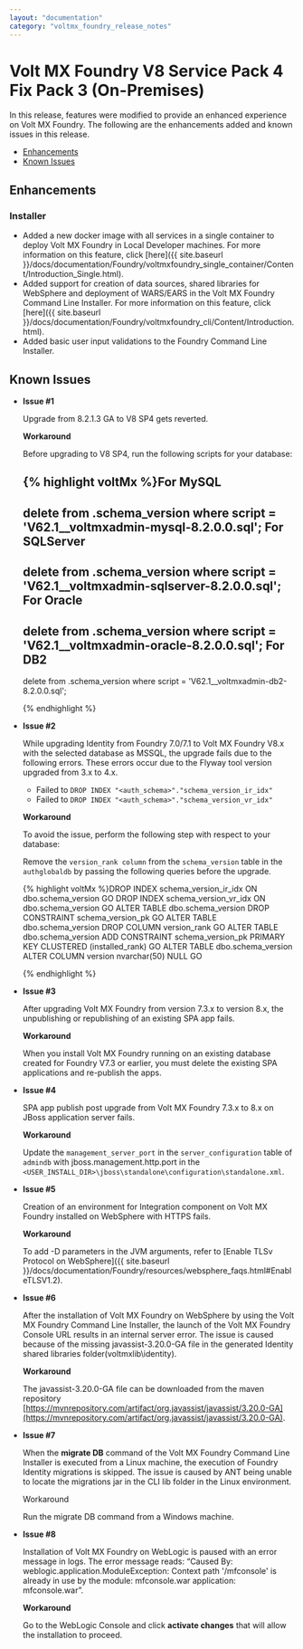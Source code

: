 ```yaml
---
layout: "documentation"
category: "voltmx_foundry_release_notes"
---
```

                           

Volt MX  Foundry V8 Service Pack 4 Fix Pack 3 (On-Premises)
======================================================

In this release, features were modified to provide an enhanced experience on Volt MX Foundry. The following are the enhancements added and known issues in this release.

*   [Enhancements](#enhancements)
*   [Known Issues](#known-issues)

Enhancements
------------

### Installer

*   Added a new docker image with all services in a single container to deploy Volt MX Foundry in Local Developer machines. For more information on this feature, click [here]({{ site.baseurl }}/docs/documentation/Foundry/voltmxfoundry_single_container/Content/Introduction_Single.html).
*   Added support for creation of data sources, shared libraries for WebSphere and deployment of WARS/EARS in the Volt MX Foundry Command Line Installer. For more information on this feature, click [here]({{ site.baseurl }}/docs/documentation/Foundry/voltmxfoundry_cli/Content/Introduction.html).
*   Added basic user input validations to the Foundry Command Line Installer.

Known Issues
------------

*   **Issue #1**
    
    Upgrade from 8.2.1.3 GA to V8 SP4 gets reverted.
    
    **Workaround**
    
    Before upgrading to V8 SP4, run the following scripts for your database:
    
    {% highlight voltMx %}For MySQL
    ------------
    delete from <admindb>.schema_version where script = 'V62.1__voltmxadmin-mysql-8.2.0.0.sql';
    For SQLServer
    ---------------
    delete from <admindb>.schema_version where script = 'V62.1__voltmxadmin-sqlserver-8.2.0.0.sql';
    For Oracle
    ----------
    delete from <admindb>.schema_version where script = 'V62.1__voltmxadmin-oracle-8.2.0.0.sql';
    For DB2
    --------
    delete from <admindb>.schema_version where script = 'V62.1__voltmxadmin-db2-8.2.0.0.sql';
    
    {% endhighlight %}
*   **Issue #2**
    
    While upgrading Identity from Foundry 7.0/7.1 to Volt MX Foundry V8.x with the selected database as MSSQL, the upgrade fails due to the following errors. These errors occur due to the Flyway tool version upgraded from 3.x to 4.x.
    
    *   Failed to `DROP INDEX "<auth_schema>"."schema_version_ir_idx"`
    *   Failed to `DROP INDEX "<auth_schema>"."schema_version_vr_idx"`
    
    **Workaround**
    
    To avoid the issue, perform the following step with respect to your database:
    
    Remove the `version_rank column` from the `schema_version` table in the `authglobaldb` by passing the following queries before the upgrade.
    
    {% highlight voltMx %}DROP INDEX schema_version_ir_idx ON dbo.schema_version
    GO
    DROP INDEX schema_version_vr_idx ON dbo.schema_version
    GO
    ALTER TABLE dbo.schema_version DROP CONSTRAINT schema_version_pk
    GO
    ALTER TABLE dbo.schema_version DROP COLUMN version_rank
    GO
    ALTER TABLE dbo.schema_version ADD CONSTRAINT schema_version_pk PRIMARY KEY CLUSTERED (installed_rank)
    GO
    ALTER TABLE dbo.schema_version ALTER COLUMN version nvarchar(50) NULL
    GO
    
    {% endhighlight %}
*   **Issue #3**
    
    After upgrading Volt MX Foundry from version 7.3.x to version 8.x, the unpublishing or republishing of an existing SPA app fails.
    
    **Workaround**
    
    When you install Volt MX Foundry running on an existing database created for Foundry V7.3 or earlier, you must delete the existing SPA applications and re-publish the apps.
    
*   **Issue #4**
    
    SPA app publish post upgrade from Volt MX Foundry 7.3.x to 8.x on JBoss application server fails.
    
    **Workaround**
    
    Update the `management_server_port` in the `server_configuration` table of `admindb` with jboss.management.http.port in the `<USER_INSTALL_DIR>\jboss\standalone\configuration\standalone.xml`.
    
*   **Issue #5**
    
    Creation of an environment for Integration component on Volt MX Foundry installed on WebSphere with HTTPS fails.
    
    **Workaround**
    
    To add -D parameters in the JVM arguments, refer to [Enable TLSv Protocol on WebSphere]({{ site.baseurl }}/docs/documentation/Foundry/resources/websphere_faqs.html#EnableTLSV1.2).
    
*   **Issue #6**
    
    After the installation of Volt MX Foundry on WebSphere by using the Volt MX Foundry Command Line Installer, the launch of the Volt MX Foundry Console URL results in an internal server error. The issue is caused because of the missing javassist-3.20.0-GA file in the generated Identity shared libraries folder(voltmxlib\\identity).
    
    **Workaround**
    
    The javassist-3.20.0-GA file can be downloaded from the maven repository [https://mvnrepository.com/artifact/org.javassist/javassist/3.20.0-GA](https://mvnrepository.com/artifact/org.javassist/javassist/3.20.0-GA).
    
*   **Issue #7**
    
    When the **migrate DB** command of the Volt MX Foundry Command Line Installer is executed from a Linux machine, the execution of Foundry Identity migrations is skipped. The issue is caused by ANT being unable to locate the migrations jar in the CLI lib folder in the Linux environment.
    
    Workaround
    
    Run the migrate DB command from a Windows machine.
    
*   **Issue #8**
    
    Installation of Volt MX Foundry on WebLogic is paused with an error message in logs. The error message reads: “Caused By: weblogic.application.ModuleException: Context path '/mfconsole' is already in use by the module: mfconsole.war application: mfconsole.war”.
    
    **Workaround**
    
    Go to the WebLogic Console and click **activate changes** that will allow the installation to proceed.
